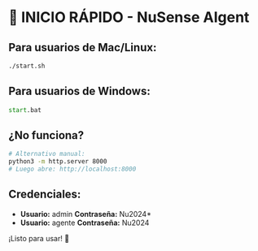 # 🚀 INICIO RÁPIDO - NuSense AIgent

## Para usuarios de Mac/Linux:
```bash
./start.sh
```

## Para usuarios de Windows:
```cmd
start.bat
```

## ¿No funciona?
```bash
# Alternativo manual:
python3 -m http.server 8000
# Luego abre: http://localhost:8000
```

## Credenciales:
- **Usuario:** admin **Contraseña:** Nu2024*
- **Usuario:** agente **Contraseña:** Nu2024

¡Listo para usar! 🎉
